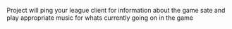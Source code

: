Project will ping your league client for information about the game sate and play appropriate music for whats currently going on in the game